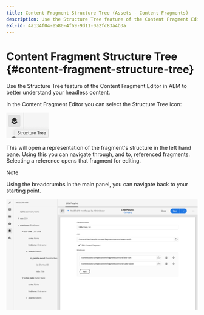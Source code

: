 ```yaml
---
title: Content Fragment Structure Tree (Assets - Content Fragments)
description: Use the Structure Tree feature of the Content Fragment Editor in AEM to better understand your headless content.
exl-id: 4a134f04-e580-4f69-9d11-0a2fc83a4b3a
---
```

# Content Fragment Structure Tree {#content-fragment-structure-tree}

Use the Structure Tree feature of the Content Fragment Editor in AEM to better understand your headless content.

In the Content Fragment Editor you can select the Structure Tree icon:

![Content Fragment Structure Tree in side panel](assets/cfm-structuretree-01.png)

This will open a representation of the fragment's structure in the left hand pane. Using this you can navigate through, and to, referenced fragments. Selecting a reference opens that fragment for editing.

>[!NOTE]
>
>Using the breadcrumbs in the main panel, you can navigate back to your starting point.

![Example of Content Fragment Structure Tree](assets/cfm-structuretree-02.png)
